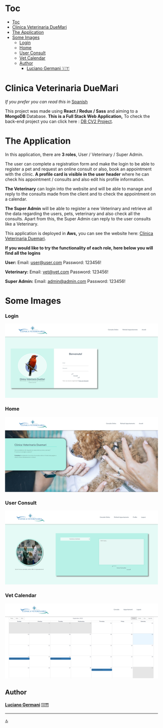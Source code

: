 # Toc

- [Toc](#toc)
- [Clinica Veterinaria DueMari](#clinica-veterinaria-duemari)
- [The Application](#the-application)
- [Some Images](#some-images)
    - [Login](#login)
    - [Home](#home)
    - [User Consult](#user-consult)
    - [Vet Calendar](#vet-calendar)
  - [Author](#author)
      - [Luciano Germani :it:](#luciano-germani-it)


#  Clinica Veterinaria DueMari

*If you prefer you can read this in* [Spanish](README-ESP.md)

This project was made using **React / Redux / Sass** and aiming to a **MongoDB** Database. **This is a Full Stack Web Application,** To check the back-end project you can click here : [DB CV2 Project](https://github.com/Germanilu/BBDD-CV2).

# The Application

In this application, there are **3 roles**, User / Veterinary / Super Admin.

The user can complete a registration form and make the login to be able to register a pet and request an online consult or also, book an appointment with the clinic. 
**A profile card is visible in the user header** where he can check his appointment / consults and also edit his profile information.

**The Veterinary** can login into the website and will be able to manage and reply to the consults made from the client and to check the appointment on a calendar.

**The Super Admin** will be able to register a new Veterinary and retrieve all the data regarding the users, pets, veterinary and also check all the consults. Apart from this, the Super Admin can reply to the user consults like a Veterinary.


This application is deployed in **Aws,** you can see the website here: [Clinica Veterinaria Duemari](https://master.d3ga5od2ophbfx.amplifyapp.com/).

**If you would like to try the functionality of each role, here below you will find all the logins**

**User:**
    Email: user@user.com
    Password: 123456!

**Veterinary:**
    Email: vet@vet.com
    Password: 123456!

**Super Admin:**
    Email: admin@admin.com
    Password: 123456!


# Some Images

### Login
![Login](./src/img/Login.png)

### Home
![Home](./src/img/Homepage.png)

### User Consult
![User Consult](./src/img/consult.png)

### Vet Calendar

![Vet Calendar](./src/img/Calendar.png)

## Author 	

#### [Luciano Germani](https://github.com/Germanilu) :it:

---------------------

[:top:](#toc)


